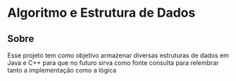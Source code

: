 # Algoritmo e Estrutura de Dados 

## Sobre 
Esse projeto tem como objetivo armazenar diversas estruturas de dados em Java e C++ para que no futuro sirva como fonte consulta para relembrar tanto a implementação como a lógica
